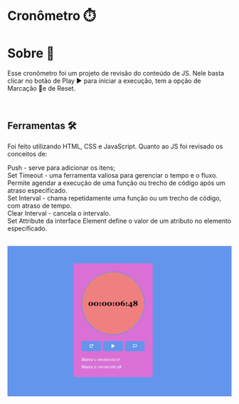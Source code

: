 # Cronômetro ⏱️
<h1>Sobre 📝</h1>
<p>Esse cronômetro foi um projeto de revisão do conteúdo de JS. Nele basta clicar no botão de Play ▶️ para iniciar a execução, tem a opção de Marcação 🚩e de Reset.</p>
<br>
<h2>Ferramentas 🛠️</h2>
<p>Foi feito utilizando HTML, CSS e JavaScript. Quanto ao JS foi revisado os conceitos de:

Push - serve para adicionar os itens;
<br>
Set Timeout - uma ferramenta valiosa para gerenciar o tempo e o fluxo. Permite agendar a execução de uma função ou trecho de código após um atraso especificado.
<br>
Set Interval - chama repetidamente uma função ou um trecho de código, com atraso de tempo. 
<br>
Clear Interval - cancela o intervalo.
<br>
Set Attribute da interface Element define o valor de um atributo no elemento especificado.
</p>
<br>
<img src="./src/Captura de tela 2024-08-01 202429.png">


